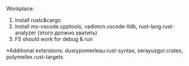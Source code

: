 Workplace:

1) Install rustc&cargo
2) Install ms-vscode.cpptools, vadimcn.vscode-lldb, rust-lang.rust-analyzer (этого должно хватить)
3) F5 should work for debug & run

*Additional extensions: dustypomerleau.rust-syntax, serayuzgur.crates, 
polymeilex.rust-targets
